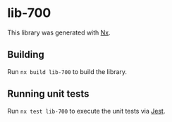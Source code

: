 # lib-700

This library was generated with [Nx](https://nx.dev).

## Building

Run `nx build lib-700` to build the library.

## Running unit tests

Run `nx test lib-700` to execute the unit tests via [Jest](https://jestjs.io).
